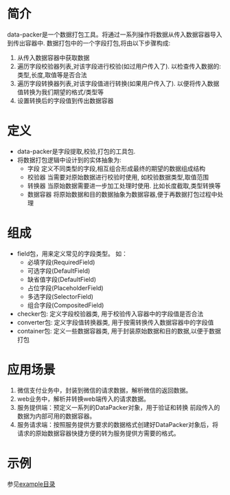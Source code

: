 # 简介
data-packer是一个数据打包工具。将通过一系列操作将数据从传入数据容器导入到传出容器中.
数据打包中的一个字段打包,将由以下步骤构成:

1. 从传入数据容器中获取数据
2. 遍历字段校验器列表,对该字段进行校验(如过用户传入了). 以检查传入数据的:类型,长度,取值等是否合法
3. 遍历字段转换器列表,对该字段值进行转换(如果用户传入了). 以便将传入数据值转换为我们期望的格式/类型等
4. 设置转换后的字段值到传出数据容器


# 定义
- data-packer是字段提取,校验,打包的工具包.
- 将数据打包逻辑中设计到的实体抽象为: 
  - 字段
    定义不同类型的字段,相互组合形成最终的期望的数据组成结构
  - 校验器
    当需要对原始数据进行校验时使用, 如校验数据类型,取值范围
  - 转换器
    当原始数据需要进一步加工处理时使用. 比如长度截取,类型转换等
  - 数据容器
    将原始数据和目的数据抽象为数据容器,便于再数据打包过程中处理  


# 组成
- field包，用来定义常见的字段类型。 如： 
  - 必填字段(RequiredField) 
  - 可选字段(DefaultField)
  - 缺省值字段(DefaultField)
  - 占位字段(PlaceholderField)
  - 多选字段(SelectorField)
  - 组合字段(CompositedField)
- checker包: 定义字段校验器类, 用于校验传入容器中的字段值是否合法
- converter包: 定义字段值转换器类, 用于按需转换传入数据容器中的字段值
- container包: 定义一些数据容器类, 用于封装原始数据和目的数据,以便于数据打包


# 应用场景
1. 微信支付业务中，封装到微信的请求数据，解析微信的返回数据。
2. web业务中，解析并转换web端传入的请求数据。
3. 服务提供端：预定义一系列的DataPacker对象，用于验证和转换 前段传入的数据为内部可用的数据容器。
4. 服务请求端：按照服务提供方要求的数据格式创建好DataPacker对象后，将请求的原始数据容器快捷方便的转为服务提供方需要的格式。

# 示例
参见[example目录](./example)
